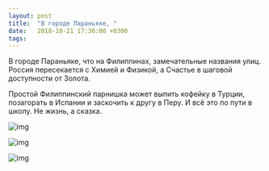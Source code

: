 ```yaml
---
layout: post
title:  "В городе Параньяке, "
date:   2018-10-21 17:36:00 +0300
tags:   
---
```


В городе Параньяке, что на Филиппинах, замечательные названия улиц. Россия пересекается с Химией и Физикой, а Счастье в шаговой доступности от Золота.

Простой Филиппинский парнишка может выпить кофейку в Турции, позагорать в Испании и заскочить к другу в Перу. И всё это по пути в школу. Не жизнь, а сказка.

![img](https://pp.userapi.com/c849528/v849528771/8ee5d/fs8kqZNE_D0.jpg)

![img](https://pp.userapi.com/c844520/v844520771/1143d0/qwvc012gjBc.jpg)

![img](https://pp.userapi.com/c849220/v849220771/a0780/XHyKcIC8QqU.jpg)

<!--excerpt-->
